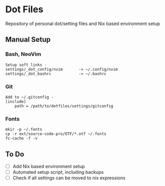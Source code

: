 # Dot Files

Repository of personal dot/setting files and Nix based environment setup


## Manual Setup

### Bash, NeoVim
```
Setup soft links -
settings/_dot_config/nvim       -> ~/.config/nvim
settings/_dot_bashrc            -> ~/.bashrc
```

### Git
```
Add to ~/.gitconfig -
[include]
    path = /path/to/dotfiles/settings/gitconfig
```

### Fonts
```
mkir -p ~/.fonts
cp -r ext/source-code-pro/OTF/*.otf ~/.fonts
fc-cache -f -v
```

## To Do
* [ ] Add Nix based environment setup
* [ ] Automated setup script, including backups
* [ ] Check if all settings can be moved to nix expressions
